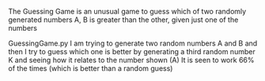 The Guessing Game is an unusual game to guess which of two randomly generated numbers A, B is greater than the other, given just one of the numbers

GuessingGame.py
I am trying to generate two random numbers A and B and then I try to guess which one is better by generating a third random number K and seeing how it relates to the number shown (A)
It is seen to work 66% of the times (which is better than a random guess)

